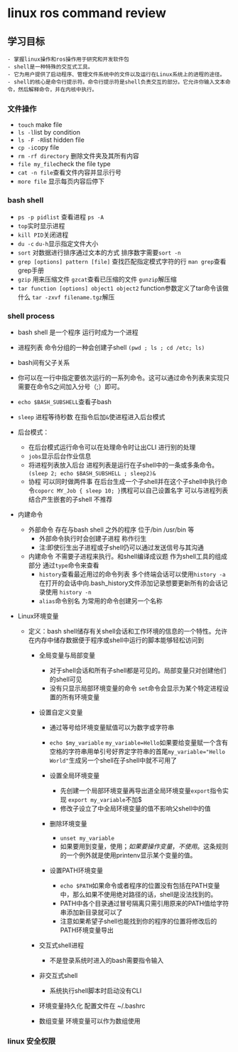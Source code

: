 # linux ros command review

## 学习目标

    - 掌握linux操作和ros操作用于研究和开发软件包
    - shell是一种特殊的交互式工具。
    - 它为用户提供了启动程序、管理文件系统中的文件以及运行在Linux系统上的进程的途径。
    - shell的核心是命令行提示符。命令行提示符是shell负责交互的部分。它允许你输入文本命令，然后解释命令，并在内核中执行。

### 文件操作

- `touch` make file
- `ls -l`list by condition
- `ls -F -R`list hidden file
- `cp -i`copy file
- `rm -rf directory` 删除文件夹及其所有内容
- `file my_file`check the file type
- `cat -n file`查看文件内容并显示行号
- `more file` 显示每页内容后停下

### bash shell

- `ps -p pidlist` 查看进程 `ps -A`
- `top`实时显示进程
- `kill PID`关闭进程
- `du -c` `du-h`显示指定文件大小
- `sort` 对数据进行排序通过文本的方式 排序数字需要`sort -n`
- `grep [options] pattern [file]` 查找匹配指定模式字符的行 `man grep`查看grep手册
- `gzip` 用来压缩文件 `gzcat`查看已压缩的文件 `gunzip`解压缩
- `tar function [options] object1 object2` function参数定义了tar命令该做什么  `tar -zxvf filename.tgz`解压

### shell process

- bash shell 是一个程序 运行时成为一个进程
- 进程列表 命令分组的一种会创建子shell `(pwd ; ls ; cd /etc; ls)`
- bash间有父子关系
- 你可以在一行中指定要依次运行的一系列命令。这可以通过命令列表来实现只需要在命令S之间加入分号（;）即可。
- `echo $BASH_SUBSHELL`查看子bash
- `sleep` 进程等待秒数 在指令后加`&`使进程进入后台模式
- 后台模式：

  - 在后台模式运行命令可以在处理命令时让出CLI 进行别的处理
  - `jobs`显示后台作业信息
  - 将进程列表放入后台 进程列表是运行在子shell中的一条或多条命令。 `(sleep 2; echo $BASH_SUBSHELL ; sleep2)&`
  - 协程 可以同时做两件事 在后台生成一个子shell并在这个子shell中执行命令`coporc MY_Job { sleep 10; }`携程可以自己设置名字 可以与进程列表结合产生嵌套的子shell 不推荐
- 内建命令

  - 外部命令 存在与bash shell 之外的程序 位于/bin /usr/bin 等
    - 外部命令执行时会创建子进程 称作衍生
    - 注:即使衍生出子进程或子shell仍可以通过发送信号与其沟通
  - 内建命令 不需要子进程来执行。和shell编译成议题 作为shell工具的组成部分 通过`type`命令来查看
    - `history`查看最近用过的命令列表 多个终端会话可以使用`history -a`在打开的会话中向.bash_history文件添加记录想要更新所有的会话记录使用 `history -n`
    - `alias`命令别名 为常用的命令创建另一个名称
- Linux环境变量

  - 定义：bash shell储存有关shell会话和工作环境的信息的一个特性。允许在内存中储存数据便于程序或shell中运行的脚本能够轻松访问到

    - 全局变量与局部变量

      - 对于shell会话和所有子shell都是可见的。局部变量只对创建他们的shell可见
      - 没有只显示局部环境变量的命令 `set`命令会显示为某个特定进程设置的所有环境变量

    - 设置自定义变量

      - 通过等号给环境变量赋值可以为数字或字符串
      - `echo $my_variable` `my_variable=Hello`如果要给变量赋一个含有空格的字符串用单引号好界定字符串的首尾`my_variable="Hello World"`生成另一个shell在子shell中就不可用了
      - 设置全局环境变量

        - 先创建一个局部环境变量再导出道全局环境变量`export`指令实现 `export my_variable`不加$
        - 修改子设立了中全局环境变量的值不影响父shell中的值
      - 删除环境变量

        - `unset my_variable`
        - 如果要用到变量，使用$；如果要操作变量，不使用$。这条规则的一个例外就是使用printenv显示某个变量的值。
      - 设置PATH环境变量

        - `echo $PATH`如果命令或者程序的位置没有包括在PATH变量中，那么如果不使用绝对路径的话，shell是没法找到的。
        - PATH中各个目录通过冒号隔离只需引用原来的PATH值给字符串添加新目录就可以了
        - 注意如果希望子shell也能找到你的程序的位置将修改后的PATH环境变量导出
    - 交互式shell进程

      - 不是登录系统时进入的bash需要指令输入

    - 非交互式shell

      - 系统执行shell脚本时启动没有CLI
    - 环境变量持久化 配置文件在 ~/.bashrc
    - 数组变量 环境变量可以作为数组使用

### linux 安全权限

